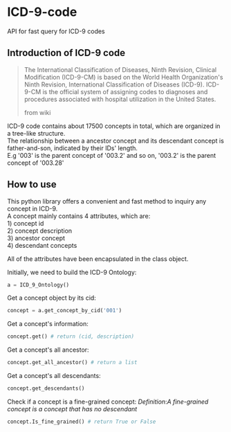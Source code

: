 # ICD-9-code
API for fast query for ICD-9 codes
## Introduction of ICD-9 code
>The International Classification of Diseases, Ninth Revision, Clinical Modification (ICD-9-CM) is based on the World Health Organization's Ninth Revision, International Classification of Diseases (ICD-9). ICD-9-CM is the official system of assigning codes to diagnoses and procedures associated with hospital utilization in the United States.
>
>from wiki

ICD-9 code contains about 17500 concepts in total, which are organized in a tree-like structure.                    
The relationship between a ancestor concept and its descendant concept is father-and-son, indicated by their IDs' length.                     
E.g '003' is the parent concept of '003.2' and so on, '003.2' is the parent concept of '003.28'
## How to use

This python library offers a convenient and fast method to inquiry any concept in ICD-9.                            
A concept mainly contains 4 attributes, which are:                     
       1) concept id                    
       2) concept description                     
       3) ancestor concept                        
       4) descendant concepts                        
                                   
                                          
All of the attributes have been encapsulated in the class object.
                                             
Initially, we need to build the ICD-9 Ontology:
```python
a = ICD_9_Ontology()

```
                        
Get a concept object by its cid:
```python
concept = a.get_concept_by_cid('001')
```

                    
Get a concept's information:
```python
concept.get() # return (cid, description)
```
                            
Get a concept's all ancestor:
```python
concept.get_all_ancestor() # return a list
```
                        
Get a concept's all descendants:
```python
concept.get_descendants()
```
                            
Check if a concept is a fine-grained concept:
*Definition*:*A fine-grained concept is a concept that has no descendant*
```python
concept.Is_fine_grained() # return True or False
```
                            
                            

                            
